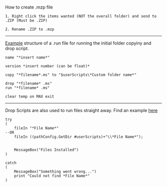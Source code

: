How to create .mzp file

    1. Right click the items wanted (NOT the overall folder) and send to .ZIP (Must be .ZIP)
   
    2. Rename .ZIP to .mzp

--------------------------------------------------------------------------------------------------------------------
[Example](Scripts/mzp.run) structure of a .run file for running the initial folder copyiny and drop script.

```
name "*insert name*"

version *insert number (can be float)*

copy "*filename*.ms" to "$userScripts\*Custom folder name*"

drop "*filename* .ms"
run "*filename* .ms"

clear temp on MAX exit
```

--------------------------------------------------------------------------------------------------------------------

Drop Scripts are also used to run files straight away. Find an example [here](Scripts/DropScript.ms)

```MAXScript
try
(
	fileIn "*File Name*"
--OR
	fileIn ((pathConfig.GetDir #userScripts)+"\\*File Name*");

		
	MessageBox("Files Installed")
)

catch
(
	MessageBox("Something went wrong...")
	print "Could not find *File Name*"
)
```
